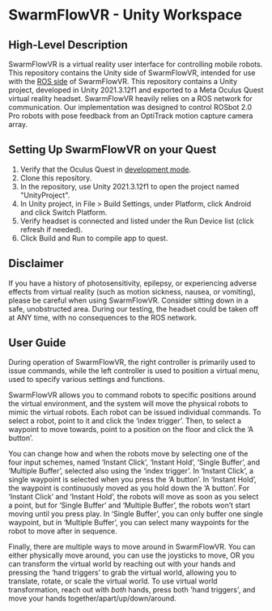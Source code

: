# SwarmFlowVR - Unity Workspace

## High-Level Description
SwarmFlowVR is a virtual reality user interface for controlling mobile robots. This repository contains the Unity side of SwarmFlowVR, intended for use with the [ROS side](https://github.com/pooleya19/SwarmFlowVR-ROSWS)  of SwarmFlowVR. This repository contains a Unity project, developed in Unity 2021.3.12f1 and exported to a Meta Oculus Quest virtual reality headset. SwarmFlowVR heavily relies on a ROS network for communication. Our implementation was designed to control ROSbot 2.0 Pro robots with pose feedback from an OptiTrack motion capture camera array.

## Setting Up SwarmFlowVR on your Quest
1. Verify that  the Oculus Quest in [development mode](https://developer.oculus.com/documentation/unity/unity-enable-device/).
2. Clone this repository.
3. In the repository, use Unity 2021.3.12f1 to open the project named "UnityProject".
4. In Unity project, in File > Build Settings, under Platform, click Android and click Switch Platform.
5. Verify headset is connected and listed under the Run Device list (click refresh if needed).
6. Click Build and Run to compile app to quest.

## Disclaimer
If you have a history of photosensitivity, epilepsy, or experiencing adverse effects from virtual reality (such as motion sickness, nausea, or vomiting), please be careful when using SwarmFlowVR. Consider sitting down in a safe, unobstructed area. During our testing, the headset could be taken off at ANY time, with no consequences to the ROS network.

## User Guide
During operation of SwarmFlowVR, the right controller is primarily used to issue commands, while the left controller is used to position a virtual menu, used to specify various settings and functions.

SwarmFlowVR allows you to command robots to specific positions around the virtual environment, and the system will move the physical robots to mimic the virtual robots. Each robot can be issued individual commands. To select a robot, point to it and click the ‘index trigger’. Then, to select a waypoint to move towards, point to a position on the floor and click the ‘A button’.

You can change how and when the robots move by selecting one of the four input schemes, named ‘Instant Click’, ‘Instant Hold’, ‘Single Buffer’, and ‘Multiple Buffer’, selected also using the ‘index trigger’. In ‘Instant Click’, a single waypoint is selected when you press the ‘A button’. In ‘Instant Hold’, the waypoint is continuously moved as you hold down the ‘A button’. For ‘Instant Click’ and ‘Instant Hold’, the robots will move as soon as you select a point, but for ‘Single Buffer’ and ‘Multiple Buffer’, the robots won’t start moving until you press play. In ‘Single Buffer’, you can only buffer one single waypoint, but in ‘Multiple Buffer’, you can select many waypoints for the robot to move after in sequence. 

Finally, there are multiple ways to move around in SwarmFlowVR. You can either physically move around, you can use the joysticks to move, OR you can transform the virtual world by reaching out with your hands and pressing the ‘hand triggers’ to grab the virtual world, allowing you to translate, rotate, or scale the virtual world. To use virtual world transformation, reach out with *both* hands, press both 'hand triggers', and move your hands together/apart/up/down/around.